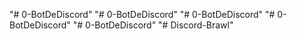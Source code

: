 "# 0-BotDeDiscord" 
"# 0-BotDeDiscord" 
"# 0-BotDeDiscord" 
"# 0-BotDeDiscord" 
"# 0-BotDeDiscord" 
"# Discord-Brawl" 
